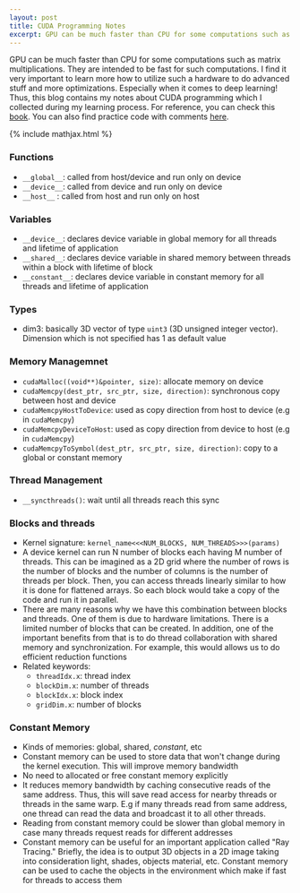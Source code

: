 ```yaml
---
layout: post
title: CUDA Programming Notes
excerpt: GPU can be much faster than CPU for some computations such as matrix multiplications. They are intended to be fast for such computations. I find it very important to learn more how to utilize such a hardware to do advanced stuff and more optimizations. Especially when it comes to deep learning! Thus, this blog contains my notes about CUDA programming which I collected during my learning process.
---
```


GPU can be much faster than CPU for some computations
such as matrix multiplications. They are intended to be fast for such computations.
I find it very important to learn more how to utilize such a hardware to do advanced stuff
and more optimizations. Especially when it comes to deep learning! Thus, this blog
contains my notes about CUDA programming which I collected during my learning process.
For reference, you can check this [book](https://developer.nvidia.com/cuda-example).
You can also find practice code with comments [here](https://github.com/mmz33/practice-cuda).

{% include mathjax.html %}

### Functions

- `__global__`: called from host/device and run only on device
- `__device__`: called from device and run only on device
- `__host__`  : called from host and run only on host

### Variables

- `__device__`: declares device variable in global memory for all threads and lifetime
of application
- `__shared__`: declares device variable in shared memory between threads within a block
with lifetime of block
- `__constant__`: declares device variable in constant memory for all threads and lifetime
of application

### Types

- dim3: basically 3D vector of type `uint3` (3D unsigned integer vector). Dimension
which is not specified has 1 as default value

### Memory Managemnet

- `cudaMalloc((void**)&pointer, size)`: allocate memory on device
- `cudaMemcpy(dest_ptr, src_ptr, size, direction)`: synchronous copy between host and device
- `cudaMemcpyHostToDevice`: used as copy direction from host to device (e.g in `cudaMemcpy`)
- `cudaMemcpyDeviceToHost`: used as copy direction from device to host (e.g in `cudaMemcpy`)
- `cudaMemcpyToSymbol(dest_ptr, src_ptr, size, direction)`: copy to a global or
constant memory

### Thread Management

- `__syncthreads()`: wait until all threads reach this sync

### Blocks and threads

- Kernel signature: `kernel_name<<<NUM_BLOCKS, NUM_THREADS>>>(params)`
- A device kernel can run N number of blocks each having M number of threads.
This can be imagined as a 2D grid where the number of rows is the number
of blocks and the number of columns is the number of threads per block. Then,
you can access threads linearly similar to how it is done for flattened arrays.
So each block would take a copy of the code and run it in parallel.
- There are many reasons why we have this combination between blocks and threads.
One of them is due to hardware limitations. There is a limited number of blocks
that can be created. In addition, one of the important benefits from that
is to do thread collaboration with shared memory and synchronization. For example,
this would allows us to do efficient reduction functions
- Related keywords:
  - `threadIdx.x`: thread index
  - `blockDim.x`: number of threads
  - `blockIdx.x`: block index
  - `gridDim.x`: number of blocks

### Constant Memory

- Kinds of memories: global, shared, *constant*, etc
- Constant memory can be used to store data that won't change during the
kernel execution. This will improve memory bandwidth
- No need to allocated or free constant memory explicitly
- It reduces memory bandwidth by caching consecutive reads of the same address.
Thus, this will save read access for nearby threads or threads in the same warp.
E.g if many threads read from same address, one thread can read the data and
broadcast it to all other threads.
- Reading from constant memory could be slower than global memory in case many
threads request reads for different addresses
- Constant memory can be useful for an important application called "Ray Tracing."
Briefly, the idea is to output 3D objects in a 2D image taking into consideration
light, shades, objects material, etc. Constant memory can be used to cache
the objects in the environment which make if fast for threads to access them
